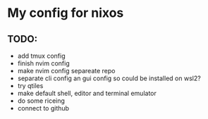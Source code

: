 # My config for nixos

## TODO:
- add tmux config
- finish nvim config
- make nvim config separeate repo
- separate cli config an gui config so could be installed on wsl2?
- try qtiles
- make default shell, editor and terminal emulator
- do some riceing
- connect to github
